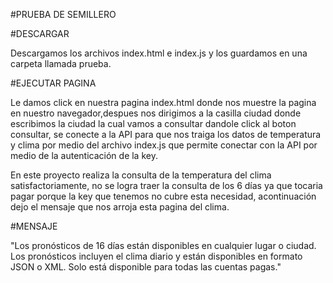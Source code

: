 #PRUEBA DE SEMILLERO

#DESCARGAR 

Descargamos los  archivos  index.html e index.js y los guardamos en una carpeta llamada prueba.

#EJECUTAR PAGINA

Le damos click en nuestra pagina index.html donde nos muestre la pagina en nuestro navegador,despues nos dirigimos a la casilla ciudad donde escribimos la ciudad la cual vamos a consultar dandole click al boton consultar, se conecte a la API para que nos traiga los datos de temperatura y clima por medio del archivo index.js que permite conectar con la API por medio de la autenticación de la key.


En este proyecto realiza la consulta de la temperatura del clima satisfactoriamente, no se logra traer la consulta de los 6 días ya que tocaria pagar porque la key que tenemos no cubre esta necesidad, acontinuación dejo el mensaje que nos arroja esta pagina del clima.

#MENSAJE 

"Los pronósticos de 16 días están disponibles en cualquier lugar o ciudad. Los pronósticos incluyen el clima diario y están disponibles en formato JSON o XML. Solo está disponible para todas las cuentas pagas."
